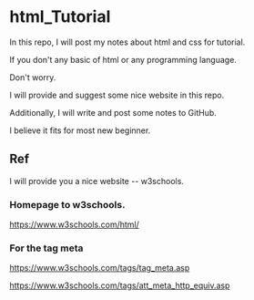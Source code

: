 # html_Tutorial
In this repo, I will post my notes about html and css for tutorial. 

If you don't any basic of html or any programming language.

Don't worry.

I will provide and suggest some nice website in this repo.

Additionally, I will write and post some notes to GitHub.

I believe it fits for most new beginner.

## Ref
I will provide you a nice website -- w3schools.

### Homepage to w3schools.

https://www.w3schools.com/html/
### For the tag meta
https://www.w3schools.com/tags/tag_meta.asp

https://www.w3schools.com/tags/att_meta_http_equiv.asp
